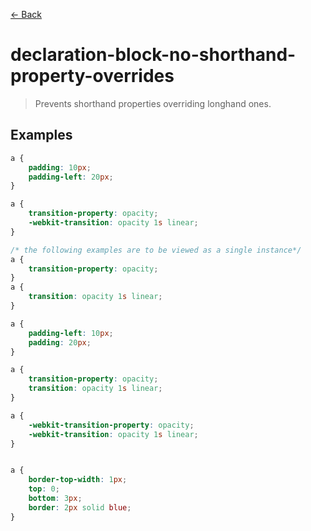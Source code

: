 [&#x2190; Back](./)
# declaration-block-no-shorthand-property-overrides

> Prevents shorthand properties overriding longhand ones. 

 

## Examples

<code-highlight>
 
<div slot="correct">

```css
a {
    padding: 10px;
    padding-left: 20px;
}

a {
    transition-property: opacity;
    -webkit-transition: opacity 1s linear;
}

/* the following examples are to be viewed as a single instance*/
a {
    transition-property: opacity;
}
a {
    transition: opacity 1s linear;
}

```

</div>

 
<div slot="incorrect">

```css
a {
    padding-left: 10px;
    padding: 20px;
}

a {
    transition-property: opacity;
    transition: opacity 1s linear;
}

a {
    -webkit-transition-property: opacity;
    -webkit-transition: opacity 1s linear;
}


a {
    border-top-width: 1px;
    top: 0;
    bottom: 3px;
    border: 2px solid blue;
}
```

</div>

 
</code-highlight>

